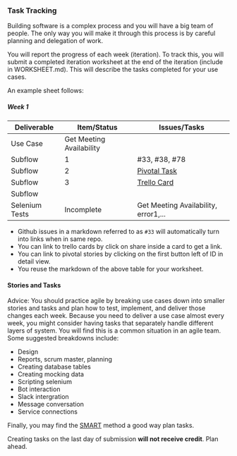 ### Task Tracking

Building software is a complex process and you will have a big team of people. The only way you will make it through this process is by careful planning and delegation of work.

You will report the progress of each week (iteration). To track this, you will submit a completed iteration worksheet at the end of the iteration (include in WORKSHEET.md). This will describe the tasks completed for your use cases.

An example sheet follows:

##### Week 1

| Deliverable   | Item/Status   |  Issues/Tasks
| ------------- | ------------  |  ------------
| Use Case      | Get Meeting Availability          | &nbsp;
| Subflow      | 1             |  #33, #38, #78
| Subflow      | 2             |  [Pivotal Task](https://www.pivotaltracker.com/story/show/114636091)
| Subflow      | 3             |  [Trello Card](https://trello.com/c/diA1DaMw)
| Subflow      | &nbsp;        | &nbsp;
| Selenium Tests| Incomplete    | Get Meeting Availability, error1,...

* Github issues in a markdown referred to as `#33` will automatically turn into links when in same repo.
* You can link to trello cards by click on share inside a card to get a link.
* You can link to pivotal stories by clicking on the first button left of ID in detail view.
* You reuse the markdown of the above table for your worksheet.

#### Stories and Tasks

Advice: You should practice agile by breaking use cases down into smaller stories and tasks and plan how to test, implement, and deliver those changes each week. Because you need to deliver a use case almost every week, you might consider having tasks that separately handle different layers of system. You will find this is a common situation in an agile team. Some suggested breakdowns include:

* Design
* Reports, scrum master, planning
* Creating database tables
* Creating mocking data
* Scripting selenium
* Bot interaction
* Slack intergration
* Message conversation
* Service connections 

Finally, you may find the [SMART](https://www.mindtools.com/pages/article/smart-goals.htm) method a good way plan tasks.

Creating tasks on the last day of submission **will not receive credit**. Plan ahead.
